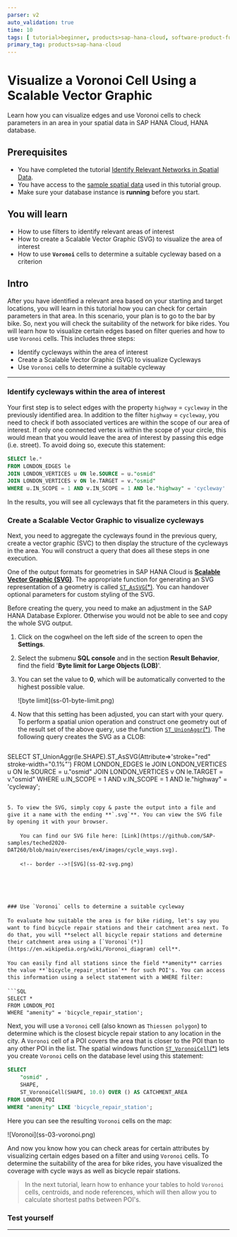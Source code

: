 ```yaml
---
parser: v2
auto_validation: true
time: 10
tags: [ tutorial>beginner, products>sap-hana-cloud, software-product-function>sap-hana-spatial, software-product-function>sap-hana-cloud\,-sap-hana-database, software-product-function>sap-hana-multi-model-processing]
primary_tag: products>sap-hana-cloud
---
```


# Visualize a Voronoi Cell Using a Scalable Vector Graphic
<!-- description --> Learn how you can visualize edges and use Voronoi cells to check parameters in an area in your spatial data in SAP HANA Cloud, HANA database.

## Prerequisites
- You have completed the tutorial [Identify Relevant Networks in Spatial Data](hana-cloud-smart-multi-model-4).
- You have access to the [sample spatial data](https://github.com/SAP-samples/teched2020-DAT260/blob/main/exercises/data/DAT260.tar.gz) used in this tutorial group.
- Make sure your database instance is **running** before you start.


## You will learn
- How to use filters to identify relevant areas of interest
- How to create a Scalable Vector Graphic (SVG) to visualize the area of interest
- How to use **`Voronoi`** cells to determine a suitable cycleway based on a criterion


## Intro
After you have identified a relevant area based on your starting and target locations, you will learn in this tutorial how you can check for certain parameters in that area. In this scenario, your plan is to go to the bar by bike. So, next you will check the suitability of the network for bike rides. You will learn how to visualize certain edges based on filter queries and how to use `Voronoi` cells. This includes three steps:

-	Identify cycleways within the area of interest
-	Create a Scalable Vector Graphic (SVG) to visualize Cycleways
-	Use `Voronoi` cells to determine a suitable cycleway


---

### Identify cycleways within the area of interest

Your first step is to select edges with the property `highway` = `cycleway` in the previously identified area. In addition to the filter `highway` = `cycleway`, you need to check if both associated vertices are within the scope of our area of interest. If only one connected vertex is within the scope of your circle, this would mean that you would leave the area of interest by passing this edge (i.e. street). To avoid doing so, execute this statement:

```SQL
SELECT le.*
FROM LONDON_EDGES le
JOIN LONDON_VERTICES u ON le.SOURCE = u."osmid"
JOIN LONDON_VERTICES v ON le.TARGET = v."osmid"
WHERE u.IN_SCOPE = 1 AND v.IN_SCOPE = 1 AND le."highway" = 'cycleway'
```

In the results, you will see all cycleways that fit the parameters in this query.




### Create a Scalable Vector Graphic to visualize cycleways

Next, you need to aggregate the cycleways found in the previous query, create a vector graphic (SVC) to then display the structure of the cycleways in the area. You will construct a query that does all these steps in one execution.

One of the output formats for geometries in SAP HANA Cloud is [**Scalable Vector Graphic (SVG)**](https://en.wikipedia.org/wiki/Scalable_Vector_Graphics). The appropriate function for generating an SVG representation of a geometry is called [`ST_AsSVG`(*)](https://help.sap.com/viewer/bc9e455fe75541b8a248b4c09b086cf5/LATEST/en-US/ef447b3e0a964cd5bbe82074f4225f84.html). You can handover optional parameters for custom styling of the SVG.

Before creating the query, you need to make an adjustment in the SAP HANA Database Explorer. Otherwise you would not be able to see and copy the whole SVG output.

1. Click on the cogwheel on the left side of the screen to open the **Settings**.

2. Select the submenu **SQL console** and in the section **Result Behavior**, find the field '**Byte limit for Large Objects (LOB)**'.

3. You can set the value to **0**, which will be automatically converted to the highest possible value.

    <!-- border -->![byte limit](ss-01-byte-limit.png)

4. Now that this setting has been adjusted, you can start with your query. To perform a spatial union operation and construct one geometry out of the result set of the above query, use the function [`ST_UnionAggr`(*)](https://help.sap.com/viewer/bc9e455fe75541b8a248b4c09b086cf5/LATEST/en-US/601aa9fb93e241af96faafcb8f01b12e.html). The following query creates the SVG as a CLOB:

    ```SQL
SELECT ST_UnionAggr(le.SHAPE).ST_AsSVG(Attribute=>'stroke="red" stroke-width="0.1%"')
FROM LONDON_EDGES le
JOIN LONDON_VERTICES u ON le.SOURCE = u."osmid"
JOIN LONDON_VERTICES v ON le.TARGET = v."osmid"
WHERE u.IN_SCOPE = 1 AND v.IN_SCOPE = 1 AND le."highway" = 'cycleway';
```

5. To view the SVG, simply copy & paste the output into a file and give it a name with the ending **`.svg`**. You can view the SVG file by opening it with your browser.

    You can find our SVG file here: [Link](https://github.com/SAP-samples/teched2020-DAT260/blob/main/exercises/ex4/images/cycle_ways.svg).

    <!-- border -->![SVG](ss-02-svg.png)





### Use `Voronoi` cells to determine a suitable cycleway

To evaluate how suitable the area is for bike riding, let's say you want to find bicycle repair stations and their catchment area next. To do that, you will **select all bicycle repair stations and determine their catchment area using a [`Voronoi`(*)](https://en.wikipedia.org/wiki/Voronoi_diagram) cell**.

You can easily find all stations since the field **amenity** carries the value **`bicycle_repair_station`** for such POI's. You can access this information using a select statement with a WHERE filter:

```SQL
SELECT *
FROM LONDON_POI
WHERE "amenity" = 'bicycle_repair_station';
```

Next, you will use a `Voronoi` cell (also known as `Thiessen polygon`) to determine which is the closest bicycle repair station to any location in the city. A `Voronoi` cell of a POI covers the area that is closer to the POI than to any other POI in the list. The spatial windows function [`ST_VoronoiCell`(*)](https://help.sap.com/viewer/bc9e455fe75541b8a248b4c09b086cf5/LATEST/en-US/901a780341dc41c5b4c2e8c58975d2af.html) lets you create `Voronoi` cells on the database level using this statement:

```SQL
SELECT
	"osmid" ,
    SHAPE,
	ST_VoronoiCell(SHAPE, 10.0) OVER () AS CATCHMENT_AREA
FROM LONDON_POI
WHERE "amenity" LIKE 'bicycle_repair_station';
```

Here you can see the resulting `Voronoi` cells on the map:

<!-- border -->![Voronoi](ss-03-voronoi.png)

And now you know how you can check areas for certain attributes by visualizing certain edges based on a filter and using `Voronoi` cells. To determine the suitability of the area for bike rides, you have visualized the coverage with cycle ways as well as bicycle repair stations.

> In the next tutorial, learn how to enhance your tables to hold `Voronoi` cells, centroids, and node references, which will then allow you to calculate shortest paths between POI's.




### Test yourself






---
